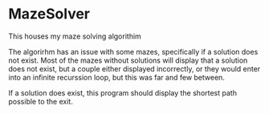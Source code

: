 # MazeSolver
This houses my maze solving algorithim

The algorirhm has an issue with some mazes, specifically if a solution does not exist. Most of the mazes without solutions will display that a solution does not exist, but a couple either displayed incorrectly, or they would enter into an infinite recurssion loop, but this was far and few between.

If a solution does exist, this program should display the shortest path possible to the exit.
